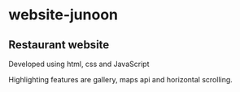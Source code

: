 # website-junoon

## Restaurant website 

Developed using html, css and JavaScript

Highlighting features are gallery, maps api and horizontal scrolling.
